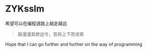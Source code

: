 # ZYKsslm

希望可以在编程道路上越走越远
>路漫漫其修远兮，吾将上下而求索

Hope that I can go further and further on the way of programming